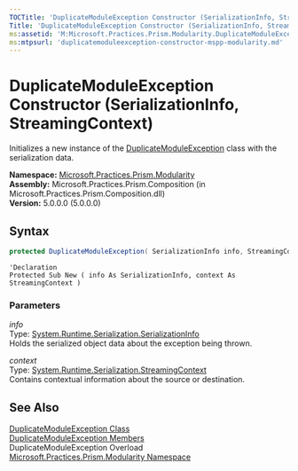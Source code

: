 ```yaml
---
TOCTitle: 'DuplicateModuleException Constructor (SerializationInfo, StreamingContext)'
Title: 'DuplicateModuleException Constructor (SerializationInfo, StreamingContext) (Microsoft.Practices.Prism.Modularity)'
ms:assetid: 'M:Microsoft.Practices.Prism.Modularity.DuplicateModuleException.\#ctor(System.Runtime.Serialization.SerializationInfo,System.Runtime.Serialization.StreamingContext)'
ms:mtpsurl: 'duplicatemoduleexception-constructor-mspp-modularity.md'
---
```



# DuplicateModuleException Constructor (SerializationInfo, StreamingContext)

Initializes a new instance of the [DuplicateModuleException](/patterns-practices/reference/duplicatemoduleexception-class-mspp-modularity) class with the serialization data.

**Namespace:** [Microsoft.Practices.Prism.Modularity](/patterns-practices/reference/mspp-modularity-namespace)  
**Assembly:** Microsoft.Practices.Prism.Composition (in Microsoft.Practices.Prism.Composition.dll)  
**Version:** 5.0.0.0 (5.0.0.0)

## Syntax

```C#
protected DuplicateModuleException( SerializationInfo info, StreamingContext context )
```


```VB
'Declaration
Protected Sub New ( info As SerializationInfo, context As StreamingContext )
```


### Parameters

*info*  
Type: [System.Runtime.Serialization.SerializationInfo](http://msdn.microsoft.com/en-us/library/a9b6042e)  
Holds the serialized object data about the exception being thrown.

*context*  
Type: [System.Runtime.Serialization.StreamingContext](http://msdn.microsoft.com/en-us/library/t16abws5)  
Contains contextual information about the source or destination.

## See Also

[DuplicateModuleException Class](/patterns-practices/reference/duplicatemoduleexception-class-mspp-modularity)  
[DuplicateModuleException Members](/patterns-practices/reference/duplicatemoduleexception-members-mspp-modularity)  
DuplicateModuleException Overload  
[Microsoft.Practices.Prism.Modularity Namespace](/patterns-practices/reference/mspp-modularity-namespace)  